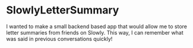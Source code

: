 # SlowlyLetterSummary
I wanted to make a small backend based app that would allow me to store letter summaries from friends on Slowly. This way, I can remember what was said in previous conversations quickly!
